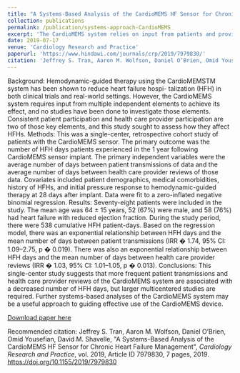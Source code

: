 ```yaml
---
title: "A Systems-Based Analysis of the CardioMEMS HF Sensor for Chronic Heart Failure Management"
collection: publications
permalink: /publication/systems-approach-CardioMEMS
excerpt: 'The CardioMEMS system relies on input from patients and providers. This paper investigates how use practices by these individuals impacts patients' outcomes'
date: 2019-07-17
venue: 'Cardiology Research and Practice'
paperurl: 'https://www.hindawi.com/journals/crp/2019/7979830/'
citation: 'Jeffrey S. Tran, Aaron M. Wolfson, Daniel O’Brien, Omid Yousefian, David M. Shavelle, "A Systems-Based Analysis of the CardioMEMS HF Sensor for Chronic Heart Failure Management", <i>Cardiology Research and Practice</i>, vol. 2019, Article ID 7979830, 7 pages, 2019.'
---
```

Background: Hemodynamic-guided therapy using the CardioMEMSTM system has been shown to reduce heart failure hospi- talization (HFH) in both clinical trials and real-world settings. However, the CardioMEMS system requires input from multiple independent elements to achieve its effect, and no studies have been done to investigate those elements. Consistent patient participation and health care provider participation are two of those key elements, and this study sought to assess how they affect HFHs. 
Methods: This was a single-center, retrospective cohort study of patients with the CardioMEMS sensor. The primary outcome was the number of HFH days patients experienced in the 1 year following CardioMEMS sensor implant. The primary independent variables were the average number of days between patient transmissions of data and the average number of days between health care provider reviews of those data. Covariates included patient demographics, medical comorbidities, history of HFHs, and initial pressure response to hemodynamic-guided therapy at 28 days after implant. Data were fit to a zero-inflated negative binomial regression. 
Results: Seventy-eight patients were included in the study. The mean age was 64 ± 15 years, 52 (67%) were male, and 58 (76%) had heart failure with reduced ejection fraction. During the study period, there were 538 cumulative HFH patient-days. Based on the regression model, there was an exponential relationship between HFH days and the mean number of days between patient transmissions (IRR � 1.74, 95% CI: 1.09–2.75, p � 0.019). There was also an exponential relationship between HFH days and the mean number of days between health care provider reviews (IRR � 1.03, 95% CI: 1.01–1.05, p � 0.013). 
Conclusions: This single-center study suggests that more frequent patient transmissions and health care provider reviews of the CardioMEMS system are associated with a decreased number of HFH days, but larger multicentered studies are required. Further systems-based analyses of the CardioMEMS system may be a useful approach to guiding effective use of the CardioMEMS device.

[Download paper here](https://www.hindawi.com/journals/crp/2019/7979830/)

Recommended citation: Jeffrey S. Tran, Aaron M. Wolfson, Daniel O’Brien, Omid Yousefian, David M. Shavelle, "A Systems-Based Analysis of the CardioMEMS HF Sensor for Chronic Heart Failure Management", <i>Cardiology Research and Practice</i>, vol. 2019, Article ID 7979830, 7 pages, 2019. https://doi.org/10.1155/2019/7979830
